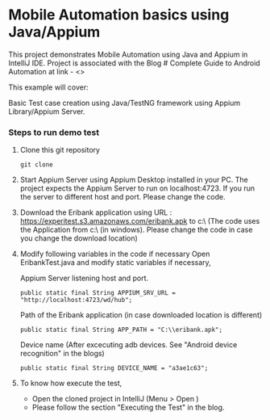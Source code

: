 # Mobile Automation basics using Java/Appium

This project demonstrates Mobile Automation using Java and Appium in IntelliJ IDE.
Project is associated with the Blog  # Complete Guide to Android Automation at link - <>

This example will cover:

Basic Test case creation using Java/TestNG framework using Appium Library/Appium Server.

### Steps to run demo test

1. Clone this git repository

	```
	git clone
	```

2. Start Appium Server using Appium Desktop installed in your PC.
   The project expects the Appium Server to run on localhost:4723. If you run the server to different host and port. Please change the code.

3. Download the Eribank application using URL : https://experitest.s3.amazonaws.com/eribank.apk to c:\\  (The code uses the Application from c:\\ (in windows). Please change the code in case you   change the download location)

4. Modify following variables in the code if necessary
   Open EribankTest.java and modify static variables if necessary,

      Appium Server listening host and port.

      ```
      public static final String APPIUM_SRV_URL = "http://localhost:4723/wd/hub";
      ```

      Path of the Eribank application (in case downloaded location is different)

      ```
      public static final String APP_PATH = "C:\\eribank.apk";
      ```

      Device name (After excecuting adb devices. See "Android device recognition" in the blogs)

      ```
      public static final String DEVICE_NAME = "a3ae1c63";
      ```


5. To know how execute the test,
      * Open the cloned project in IntelliJ (Menu > Open )
      * Please follow the section "Executing the Test" in the blog.

